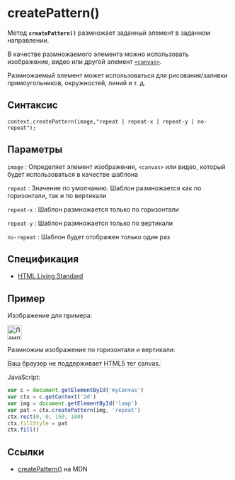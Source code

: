 # createPattern()

Метод **`createPattern()`** размножает заданный элемент в заданном направлении.

В качестве размножаемого элемента можно использовать изображение, видео или другой элемент [`<canvas>`](../../html/canvas.md).

Размножаемый элемент может использоваться для рисования/заливки прямоугольников, окружностей, линий и т. д.

## Синтаксис

```
context.createPattern(image,"repeat | repeat-x | repeat-y | no-repeat");
```

## Параметры

`image`
: Определяет элемент изображения, `<canvas>` или видео, который будет использоваться в качестве шаблона

`repeat`
: Значение по умолчанию. Шаблон размножается как по горизонтали, так и по вертикали

`repeat-x`
: Шаблон размножается только по горизонтали

`repeat-y`
: Шаблон размножается только по вертикали

`no-repeat`
: Шаблон будет отображен только один раз

## Спецификация

- [HTML Living Standard](https://html.spec.whatwg.org/multipage/canvas.html#dom-context-2d-createpattern)

## Пример

Изображение для примера:

<img src="/javascript/canvas/img_lamp.jpg" width="32" height="32" id="lamp" alt="Лампа">

Размножим изображение по горизонтали и вертикали:

<canvas id="myCanvas" width="300" height="150" style="border:1px solid #d3d3d3;background:#ffffff;">
Ваш браузер не поддерживает HTML5 тег canvas.
</canvas>
<script>
document.getElementById("lamp").onload=function(){
var c=document.getElementById("myCanvas");
var canvOK=1;
try {c.getContext("2d");}
catch (er) {canvOK=0;}
if (canvOK==1){
var ctx=c.getContext('2d');
var img=this;
var pat=ctx.createPattern(img,'repeat');
ctx.rect(0,0,150,100);
ctx.fillStyle=pat;
ctx.fill();}}
</script>

JavaScript:

```js
var c = document.getElementById('myCanvas')
var ctx = c.getContext('2d')
var img = document.getElementById('lamp')
var pat = ctx.createPattern(img, 'repeat')
ctx.rect(0, 0, 150, 100)
ctx.fillStyle = pat
ctx.fill()
```

## Ссылки

- [createPattern()](https://developer.mozilla.org/en-US/docs/Web/API/CanvasRenderingContext2D/createPattern) на MDN
